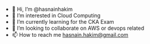 - 👋 Hi, I’m @hasnainhakim
- 👀 I’m interested in Cloud Computing
- 🌱 I’m currently learning for the CKA Exam 
- 💞️ I’m looking to collaborate on AWS or devops related 
- 📫 How to reach me hasnain.hakim@gmail.com

<!---
hasnainhakim/hasnainhakim is a ✨ special ✨ repository because its `README.md` (this file) appears on your GitHub profile.
You can click the Preview link to take a look at your changes.
--->
